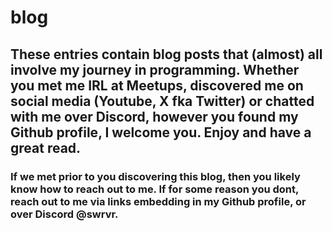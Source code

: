 # blog

## These entries contain blog posts that (almost) all involve my journey in programming. Whether you met me IRL at Meetups, discovered me on social media (Youtube, X fka Twitter) or chatted with me over Discord, however you found my Github profile, I welcome you. Enjoy and have a great read.

### If we met prior to you discovering this blog, then you likely know how to reach out to me. If for some reason you dont, reach out to me via links embedding in my Github profile, or over Discord @swrvr.
